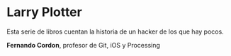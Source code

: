 # Larry Plotter

Esta serie de libros cuentan la historia de un hacker de los que hay pocos.

**Fernando Cordon**, profesor de Git, iOS y Processing

